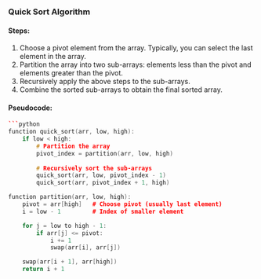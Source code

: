 ### Quick Sort Algorithm

#### Steps:
1. Choose a pivot element from the array. Typically, you can select the last element in the array.
2. Partition the array into two sub-arrays: elements less than the pivot and elements greater than the pivot.
3. Recursively apply the above steps to the sub-arrays.
4. Combine the sorted sub-arrays to obtain the final sorted array.

#### Pseudocode:

```c++
```python
function quick_sort(arr, low, high):
    if low < high:
        # Partition the array
        pivot_index = partition(arr, low, high)
        
        # Recursively sort the sub-arrays
        quick_sort(arr, low, pivot_index - 1)
        quick_sort(arr, pivot_index + 1, high)

function partition(arr, low, high):
    pivot = arr[high]   # Choose pivot (usually last element)
    i = low - 1         # Index of smaller element

    for j = low to high - 1:
        if arr[j] <= pivot:
            i += 1
            swap(arr[i], arr[j])

    swap(arr[i + 1], arr[high])
    return i + 1

```
